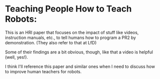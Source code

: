 # Teaching People How to Teach Robots:

This is an HRI paper that focuses on the impact of stuff like videos,
instruction manuals, etc., to tell humans how to program a PR2 by demonstration.
(They also refer to that at LfD)

Some of their findings are a bit obvious, though, like that a video is helpful
(well, yes!).

I think I'll reference this paper and similar ones when I need to discuss how to
improve human teachers for robots.
